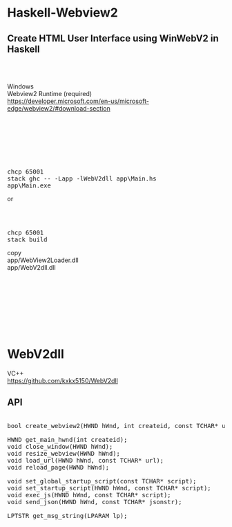 # Haskell-Webview2
## Create HTML User Interface using WinWebV2 in Haskell

<br><br>

Windows  
Webview2 Runtime (required)  
https://developer.microsoft.com/en-us/microsoft-edge/webview2/#download-section  

<br><br><br><br><br><br>

<pre>
chcp 65001
stack ghc -- -Lapp -lWebV2dll app\Main.hs  
app\Main.exe
</pre>

or

<br><br>

<pre>
chcp 65001
stack build
</pre>
copy  
app/WebView2Loader.dll  
app/WebV2dll.dll
<br><br><br><br><br><br><br><br><br>






# WebV2dll
VC++  
https://github.com/kxkx5150/WebV2dll
## API

<pre>

bool create_webview2(HWND hWnd, int createid, const TCHAR* url);

HWND get_main_hwnd(int createid);
void close_window(HWND hWnd);
void resize_webview(HWND hWnd);
void load_url(HWND hWnd, const TCHAR* url);
void reload_page(HWND hWnd);

void set_global_startup_script(const TCHAR* script);
void set_startup_script(HWND hWnd, const TCHAR* script);
void exec_js(HWND hWnd, const TCHAR* script);
void send_json(HWND hWnd, const TCHAR* jsonstr);

LPTSTR get_msg_string(LPARAM lp);

</pre>